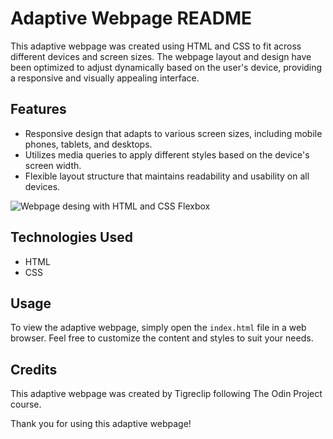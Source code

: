 # Adaptive Webpage README

This adaptive webpage was created using HTML and CSS to fit across different devices and screen sizes. The webpage layout and design have been optimized to adjust dynamically based on the user's device, providing a responsive and visually appealing interface.

## Features
- Responsive design that adapts to various screen sizes, including mobile phones, tablets, and desktops.
- Utilizes media queries to apply different styles based on the device's screen width.
- Flexible layout structure that maintains readability and usability on all devices.

![Webpage desing with HTML and CSS Flexbox](https://cdn.statically.io/gh/TheOdinProject/curriculum/81a5d553f4073e593d23a6ab00d50eef8620796d/foundations/html_css/project/imgs/01.png)

## Technologies Used
- HTML
- CSS

## Usage
To view the adaptive webpage, simply open the  `index.html`  file in a web browser. Feel free to customize the content and styles to suit your needs.

## Credits
This adaptive webpage was created by Tigreclip following The Odin Project course. 

Thank you for using this adaptive webpage! 
